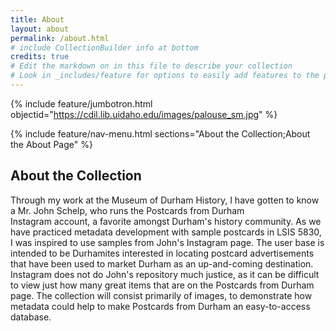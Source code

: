 ```yaml
---
title: About
layout: about
permalink: /about.html
# include CollectionBuilder info at bottom
credits: true
# Edit the markdown on in this file to describe your collection
# Look in _includes/feature for options to easily add features to the page
---
```


{% include feature/jumbotron.html objectid="https://cdil.lib.uidaho.edu/images/palouse_sm.jpg" %}

{% include feature/nav-menu.html sections="About the Collection;About the About Page" %}

## About the Collection

Through my work at the Museum of Durham History, I have gotten to know a Mr. John Schelp, who runs the Postcards from Durham Instagram account, a favorite amongst Durham's history community. As we have practiced metadata development with sample postcards in LSIS 5830, I was inspired to use samples from John's Instagram page. The user base is intended to be Durhamites interested in locating postcard advertisements that have been used to market Durham as an up-and-coming destination. Instagram does not do John's repository much justice, as it can be difficult to view just how many great items that are on the Postcards from Durham page. The collection will consist primarily of images, to demonstrate how metadata could help to make Postcards from Durham an easy-to-access database. 

